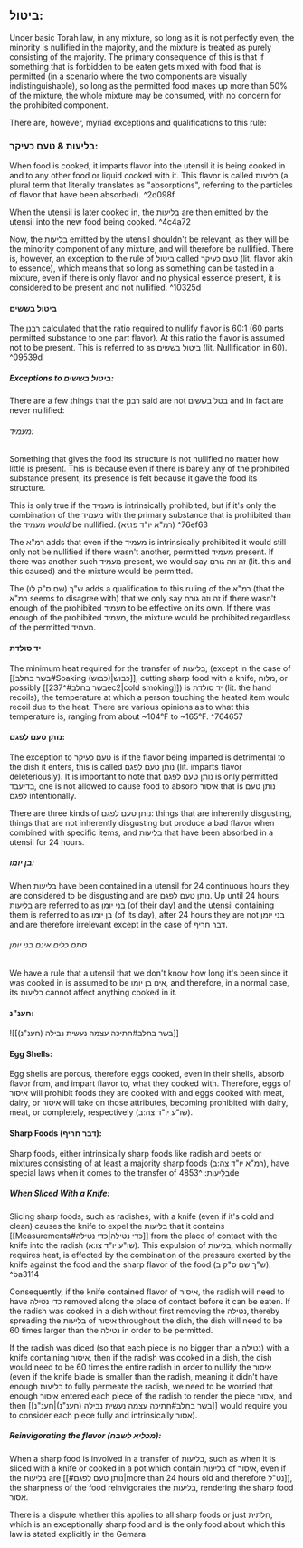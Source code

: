 ## ביטול:
Under basic Torah law, in any mixture, so long as it is not perfectly even, the minority is nullified in the majority, and the mixture is treated as purely consisting of the majority. The primary consequence of this is that if something that is forbidden to be eaten gets mixed with food that is permitted (in a scenario where the two components are visually indistinguishable), so long as the permitted food makes up more than 50% of the mixture, the whole mixture may be consumed, with no concern for the prohibited component.

There are, however, myriad exceptions and qualifications to this rule:

### בליעות & טעם כעיקר:
When food is cooked, it imparts flavor into the utensil it is being cooked in and to any other food or liquid cooked with it. This flavor is called בליעות (a plural term that literally translates as "absorptions", referring to the particles of flavor that have been absorbed). ^2d098f

When the utensil is later cooked in, the בליעות are then emitted by the utensil into the new food being cooked.   ^4c4a72

Now, the בליעות emitted by the utensil shouldn't be relevant, as they will be the minority component of any mixture, and will therefore be nullified. There is, however, an exception to the rule of ביטול called טעם כעיקר (lit. flavor akin to essence), which means that so long as something can be tasted in a mixture, even if there is only flavor and no physical essence present, it is considered to be present and not nullified.  ^10325d


#### ביטול בששים
The רבנן calculated that the ratio required to nullify flavor is 60:1 (60 parts permitted substance to one part flavor). At this ratio the flavor is assumed not to be present. This is referred to as ביטול בששים (lit. Nullification in 60). ^09539d

##### Exceptions to ביטול בששים:

There are a few things that the רבנן said are not בטל בששים and in fact are never nullified:

###### מעמיד: 
Something that gives the food its structure is not nullified no matter how little is present. This is because even if there is barely any of the prohibited substance present, its presence is felt because it gave the food its structure.

This is only true if the מעמיד is intrinsically prohibited, but if it's only the combination of the מעמיד with the primary substance that is prohibited than the מעמיד *would* be nullified. (רמ"א יו"ד פז:יא) ^76ef63

The רמ"א adds that even if the מעמיד is intrinsically prohibited it would still only not be nullified if there wasn't another, permitted מעמיד present. If there was another such מעמיד present, we would say זה וזה גורם (lit. this and this caused) and the mixture would be permitted.

The ש"ך (שם ס"ק לו) adds a qualification to this ruling of the רמ"א (that the רמ"א seems to disagree with) that we only say זה וזה גורם if there wasn't enough of the prohibited מעמיד to be effective on its own. If there was enough of the prohibited מעמיד, the mixture would be prohibited regardless of the permitted מעמיד.


#### יד סולדת
The minimum heat required for the transfer of בליעות, (except in the case of [[בשר בחלב#Soaking (כבוש)|כבוש]], cutting sharp food with a knife, מלוח, or possibly [[בשר בחלב#^237ec2|cold smoking]]) is יד סולדת (lit. the hand recoils), the temperature at which a person touching the heated item would recoil due to the heat. There are various opinions as to what this temperature is, ranging from about ~104°F to ~165°F. ^764657
#### נותן טעם לפגם:
The exception to טעם כעיקר is if the flavor being imparted is detrimental to the dish it enters, this is called נותן טעם לפגם (lit. imparts flavor deleteriously). It is important to note that נותן טעם לפגם is only permitted בדיעבד, one is not allowed to cause food to absorb איסור that is נותן טעם לפגם intentionally.

There are three kinds of נותן טעם לפגם: things that are inherently disgusting, things that are not inherently disgusting but produce a bad flavor when combined with specific items, and בליעות that have been absorbed in a utensil for 24 hours.
##### בן יומו:
When בליעות have been contained in a utensil for 24 continuous hours they are considered to be disgusting and are נותן טעם לפגם. Up until 24 hours בליעות are referred to as  בני יומן (of their day) and the utensil containing them is referred to as בן יומו (of its day), after 24 hours they are not בני יומן and are therefore irrelevant except in the case of דבר חריף.

###### סתם כלים אינם בני יומן
We have a rule that a utensil that we don't know how long it's been since it was cooked in is assumed to be אינו בן יומו, and therefore, in a normal case, its בליעות cannot affect anything cooked in it.
#### חענ"נ:
![[בשר בחלב#חתיכה עצמה נעשית נבילה (חענ"נ)]]
#### Egg Shells:
Egg shells are porous, therefore eggs cooked, even in their shells, absorb flavor from, and impart flavor to, what they cooked with. Therefore, eggs of איסור will prohibit foods they are cooked with and eggs cooked with meat, dairy, or איסור will take on those attributes, becoming prohibited with dairy, meat, or completely, respectively (שו"ע יו"ד צה:ב).

#### Sharp Foods (דבר חריף):
Sharp foods, either intrinsically sharp foods like radish and beets or mixtures consisting of at least a majority sharp foods (רמ"א יו"ד צה:ב), have special laws when it comes to the transfer of בליעות: ^4853de
##### When Sliced With a Knife:
Slicing sharp foods, such as radishes, with a knife (even if it's cold and clean) causes the knife to  expel the בליעות that it contains [[Measurements#כדי נטילה|כדי נטילה]] from the place of contact with the knife into the radish (שו"ע יו"ד צו:א). This expulsion of בליעות, which normally requires heat, is effected by the combination of the pressure exerted by the knife against the food and the sharp flavor of the food (ש"ך שם ס"ק ב). ^ba3114

Consequently, if the knife contained flavor of איסור, the radish will need to have כדי נטילה removed along the place of contact before it can be eaten. If the radish was cooked in a dish without first removing the נטילה, thereby spreading the בליעות of איסור throughout the dish, the dish will need to be 60 times larger than the נטילה in order to be permitted.

If the radish was diced (so that each piece is no bigger than a נטילה) with a knife containing איסור, then if the radish was cooked in a dish, the dish would need to be 60 times the entire radish in order to nullify the איסור (even if the knife blade is smaller than the radish, meaning it didn't have enough בליעות to fully permeate the radish, we need to be worried that enough איסור entered each piece of the radish to render the piece אסור, and then [[בשר בחלב#חתיכה עצמה נעשית נבילה (חענ"נ)|חענ"נ]] would require you to consider each piece fully and intrinsically אסור).

##### Reinvigorating the flavor (מכליא לשבח):
When a sharp food is involved in a transfer of בליעות, such as when it is sliced with a knife or cooked in a pot which contain בליעות of איסור, even if the בליעות are [[#נותן טעם לפגם|more than 24 hours old and therefore נט"ל]], the sharpness of the food reinvigorates the בליעות, rendering the sharp food אסור.

There is a dispute whether this applies to all sharp foods or just חלתית, which is an exceptionally sharp food and is the only food about which this law is stated explicitly in the Gemara.
